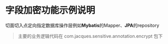 # 字段加密功能示例说明

切面切入点定向指定数据库操作层例如**Mybatis**的Mapper、**JPA**的repository

> 主要的业务逻辑代码在 com.jacques.sensitive.annotation.encrypt 包下